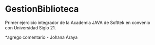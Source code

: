 # GestionBiblioteca
Primer ejercicio integrador de la Academia JAVA de Softtek en convenio con Universidad Siglo 21.


*agrego comentario - Johana Araya 